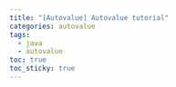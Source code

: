 ```yaml
---
title: "[Autovalue] Autovalue tutorial"
categories: autovalue 
tags:
  - java 
  - autovalue 
toc: true
toc_sticky: true
---
```


